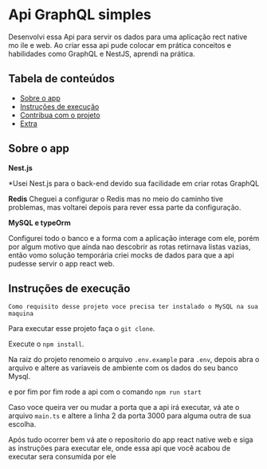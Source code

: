 # Api GraphQL simples

Desenvolvi essa Api para servir os dados para uma aplicação rect native mo ile e web.
Ao criar essa api pude colocar em prática conceitos e habilidades como GraphQL e NestJS, aprendi na prática.

## Tabela de conteúdos

- [Sobre o app](#sobre-o-app)
- [Instruções de execução](#instruções-de-execução)
- [Contribua com o projeto](#contribua-com-o-projeto)
- [Extra](#extra---adicione-badges)

## Sobre o app


**Nest.js**

*Usei Nest.js para o back-end devido sua facilidade em criar rotas GraphQL

**Redis**
Cheguei a configurar o Redis mas no meio do caminho tive problemas, mas voltarei depois para rever essa parte da configuração.

**MySQL e typeOrm**

Configurei todo o banco e a forma com a aplicação interage com ele, porém por algum motivo que ainda nao descobrir as rotas retirnava listas vazias, então vomo solução temporária criei mocks de dados para que a api pudesse servir o app react web.

## Instruções de execução

`Como requisito desse projeto voce precisa ter instalado o MySQL na sua maquina`

Para executar esse projeto faça o `git clone`.

Execute o `npm install`.

Na raiz do projeto renomeio o arquivo `.env.example` para `.env`, depois abra o arquivo e altere as variaveis de ambiente com os dados do seu banco Mysql.

e por fim por fim rode a api com o comando `npm run start`

Caso voce queira ver ou mudar a porta que a api irá executar, vá ate o arquivo `main.ts` e altere a linha 2 da porta 3000 para alguma outra de sua escolha.

Após tudo ocorrer bem vá ate o repositorio do app react native web e siga as instruções para executar ele, onde essa api que você acabou de executar sera consumida por ele 
